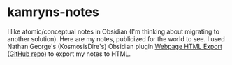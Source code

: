 # kamryns-notes
I like atomic/conceptual notes in Obsidian (I'm thinking about migrating to another solution). Here are my notes, publicized for the world to see. I used Nathan George's (KosmosisDire's) Obsidian plugin [Webpage HTML Export](obsidian://show-plugin?id=webpage-html-export) ([GitHub repo](https://github.com/KosmosisDire/obsidian-webpage-export)) to export my notes to HTML.